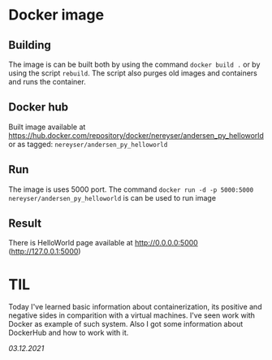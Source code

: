 # Docker image
## Building
The image is can be built both by using the command `docker build .` or by using the script `rebuild`. The script also purges old images and containers and runs the container.

## Docker hub
Built image available at https://hub.docker.com/repository/docker/nereyser/andersen_py_helloworld or as tagged: `nereyser/andersen_py_helloworld`

## Run
The image is uses 5000 port. The command `docker run -d -p 5000:5000 nereyser/andersen_py_helloworld` is can be used to run image

## Result
There is HelloWorld page available at http://0.0.0.0:5000 (http://127.0.0.1:5000)

# TIL
Today I've learned basic information about containerization, its positive and negative sides in comparition with a virtual machines. I've seen work with Docker as example of such system. Also I got some information about DockerHub and how to work with it.

_03.12.2021_
